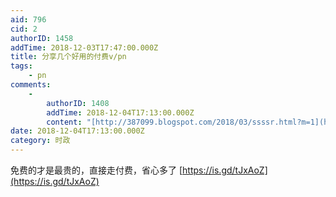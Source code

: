 ```yaml
---
aid: 796
cid: 2
authorID: 1458
addTime: 2018-12-03T17:47:00.000Z
title: 分享几个好用的付费v/pn
tags:
    - pn
comments:
    -
        authorID: 1408
        addTime: 2018-12-04T17:13:00.000Z
        content: "[http://387099.blogspot.com/2018/03/ssssr.html?m=1](https://387099.blogspot.com/2018/03/ssssr.html?m=1)\n\n来来来,这么多机场让你来挑\U0001F60F"
date: 2018-12-04T17:13:00.000Z
category: 时政
---
```


免费的才是最贵的，直接走付费，省心多了 [https://is.gd/tJxAoZ](https://is.gd/tJxAoZ)
